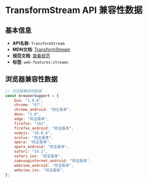 # TransformStream API 兼容性数据

## 基本信息

- **API名称**: `TransformStream`
- **MDN文档**: [TransformStream](https://developer.mozilla.org/docs/Web/API/TransformStream)
- **规范文档**: [查看规范](https://streams.spec.whatwg.org/#ts-class)
- **标签**: `web-features:streams`

## 浏览器兼容性数据

```javascript
// 浏览器兼容性数据
const browserSupport = {
    bun: "1.0.0",
    chrome: "67",
    chrome_android: "同主版本",
    deno: "1.0",
    edge: "同主版本",
    firefox: "102",
    firefox_android: "同主版本",
    nodejs: "18.0.0",
    oculus: "同主版本",
    opera: "同主版本",
    opera_android: "同主版本",
    safari: "14.1",
    safari_ios: "同主版本",
    samsunginternet_android: "同主版本",
    webview_android: "同主版本",
    webview_ios: "同主版本",
};

```

